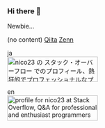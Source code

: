 ### Hi there 👋

Newbie...

(no content)
[Qiita](https://qiita.com/nico23)
[Zenn](https://zenn.dev/nico23)

ja<br>
<a href="https://ja.stackoverflow.com/users/44842/nico23"><img src="https://ja.stackoverflow.com/users/flair/44842.png" width="208" height="58" alt="nico23 の スタック・オーバーフロー でのプロフィール、熱狂的でプロフェッショナルなプログラマーのためのQ&amp;A" title="nico23 の スタック・オーバーフロー でのプロフィール、熱狂的でプロフェッショナルなプログラマーのためのQ&amp;A"></a>

en<br>
<a href="https://stackoverflow.com/users/14247748/nico23"><img src="https://stackoverflow.com/users/flair/14247748.png" width="208" height="58" alt="profile for nico23 at Stack Overflow, Q&amp;A for professional and enthusiast programmers" title="profile for nico23 at Stack Overflow, Q&amp;A for professional and enthusiast programmers"></a>
